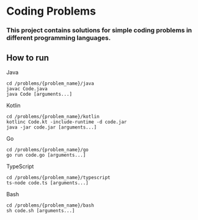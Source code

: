 # Coding Problems
### This project contains solutions for simple coding problems in different programming languages.

## How to run

Java
```shell
cd /problems/{problem_name}/java
javac Code.java
java Code [arguments...]
```

Kotlin
```shell
cd /problems/{problem_name}/kotlin
kotlinc Code.kt -include-runtime -d code.jar
java -jar code.jar [arguments...]
```

Go
```shell
cd /problems/{problem_name}/go
go run code.go [arguments...]
```

TypeScript
```shell
cd /problems/{problem_name}/typescript
ts-node code.ts [arguments...]
```

Bash
```shell
cd /problems/{problem_name}/bash
sh code.sh [arguments...]
```

